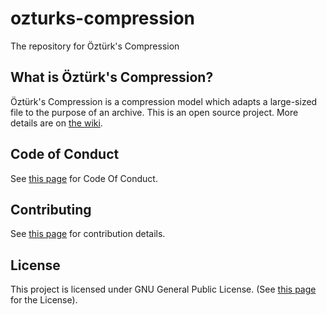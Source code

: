 # ozturks-compression
The repository for Öztürk's Compression

## What is Öztürk's Compression?
Öztürk's Compression is a compression model which adapts a large-sized file to the purpose of an archive.
This is an open source project.
More details are on [the wiki](https://github.com/CadmiumC48/ozturks-compression/wiki).

## Code of Conduct

See [this page](https://github.com/CadmiumC48/ozturks-compression/blob/main/CODE_OF_CONDUCT.md) for Code Of Conduct.

## Contributing

See [this page](https://github.com/CadmiumC48/ozturks-compression/blob/main/CONTRIBUTING.md) for contribution details.

## License

This project is licensed under GNU General Public License.
(See [this page](https://github.com/CadmiumC48/ozturks-compression/blob/main/LICENSE) for the License).
